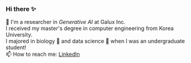 ### Hi there ✨
🔭 I'm a researcher in _Generative AI_ at Galux Inc.    
I received my master's degree in computer engineering from Korea University.    
I majored in biology 🌳 and data science 🎯 when I was an undergraduate student!    
📫 How to reach me: [LinkedIn](https://www.linkedin.com/in/sumin-seo-781371176/)    

<!--
**soochem/soochem** is a ✨ _special_ ✨ repository because its `README.md` (this file) appears on your GitHub profile.

Here are some ideas to get you started:

- 🔭 I’m currently working on ...
- 🌱 I’m currently learning ...
- 👯 I’m looking to collaborate on ...
- 🤔 I’m looking for help with ...
- 💬 Ask me about ...
- 📫 How to reach me: ...
- 😄 Pronouns: ...
- ⚡ Fun fact: ...
-->
<!--[![soochem's GitHub Stats](https://github-readme-stats.vercel.app/api?username=soochem&show_icons=true&theme=vue-dark)](https://github.com/anuraghazra/github-readme-stats)
-->
